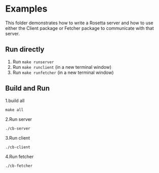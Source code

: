 # Examples

This folder demonstrates how to write a Rosetta server and how
to use either the Client package or Fetcher package to communicate
with that server.

## Run directly
1. Run `make runserver`
2. Run `make runclient` (in a new terminal window)
3. Run `make runfetcher` (in a new terminal window)

## Build and Run
1.build all
 ```shell script
make all
 ```
2.Run server
```shell script
./cb-server
```
3.Run client
```shell script
./cb-client
```
4.Run fetcher
```shell script
./cb-fetcher
```